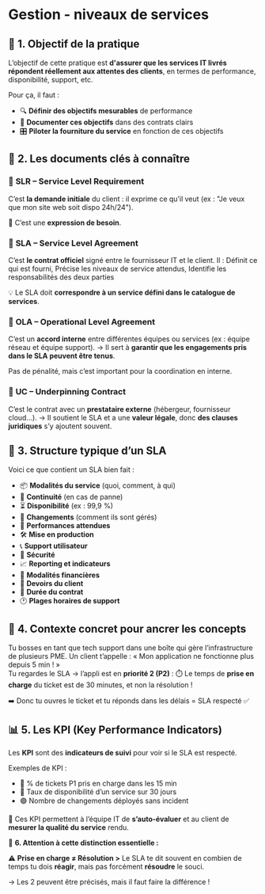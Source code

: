 # Gestion - niveaux de services

## 🎯 **1. Objectif de la pratique**

L’objectif de cette pratique est **d'assurer que les services IT livrés répondent réellement aux attentes des clients**, en termes de performance, disponibilité, support, etc.

Pour ça, il faut : 
- 🔍 **Définir des objectifs mesurables** de performance
- 📝 **Documenter ces objectifs** dans des contrats clairs
- 🎛️ **Piloter la fourniture du service** en fonction de ces objectifs



## 📑 **2. Les documents clés à connaître**

### 🧾 **SLR – Service Level Requirement** 
C’est **la demande initiale** du client : il exprime ce qu’il veut (ex : "Je veux que mon site web soit dispo 24h/24").

📌 C’est une **expression de besoin**.

### 🧾 **SLA – Service Level Agreement**
C’est **le contrat officiel** signé entre le fournisseur IT et le client. Il : Définit ce qui est fourni, Précise les niveaux de service attendus, Identifie les responsabilités des deux parties

💡 Le SLA doit **correspondre à un service défini dans le catalogue de services**.

### 🧾 **OLA – Operational Level Agreement** 
C’est un **accord interne** entre différentes équipes ou services (ex : équipe réseau et équipe support). → Il sert à **garantir que les engagements pris dans le SLA peuvent être tenus**.

Pas de pénalité, mais c’est important pour la coordination en interne.

### 🧾 **UC – Underpinning Contract** 
C’est le contrat avec un **prestataire externe** (hébergeur, fournisseur cloud…). → Il soutient le SLA et a une **valeur légale**, donc **des clauses juridiques** s’y ajoutent souvent.



## 🧩 **3. Structure typique d’un SLA**

Voici ce que contient un SLA bien fait : 
- 📦 **Modalités du service** (quoi, comment, à qui)
- 🔁 **Continuité** (en cas de panne)
- ⏳ **Disponibilité** (ex : 99,9 %)
- 🔧 **Changements** (comment ils sont gérés)
- 🚀 **Performances attendues**
- 🛠️ **Mise en production**
- 📞 **Support utilisateur**
- 🔐 **Sécurité**
- 📈 **Reporting et indicateurs**
- 💸 **Modalités financières**
- 📜 **Devoirs du client**
- 📅 **Durée du contrat**
- 🕐 **Plages horaires de support**



## 🧠 **4. Contexte concret pour ancrer les concepts**

Tu bosses en tant que tech support dans une boîte qui gère l’infrastructure de plusieurs PME. Un client t’appelle : « Mon application ne fonctionne plus depuis 5 min ! »  
Tu regardes le SLA → l’appli est en **priorité 2 (P2)** : ⏱️ Le temps de **prise en charge** du ticket est de 30 minutes, et non la résolution !

➡️ Donc tu ouvres le ticket et tu réponds dans les délais = SLA respecté ✅



## 📊 **5. Les KPI (Key Performance Indicators)**

Les **KPI** sont des **indicateurs de suivi** pour voir si le SLA est respecté.

Exemples de KPI : 
- 🔴 % de tickets P1 pris en charge dans les 15 min
- 🔵 Taux de disponibilité d’un service sur 30 jours
- 🟢 Nombre de changements déployés sans incident

💬 Ces KPI permettent à l’équipe IT de **s’auto-évaluer** et au client de **mesurer la qualité du service** rendu.



📌 **6. Attention à cette distinction essentielle :**

⚠️ **Prise en charge ≠ Résolution >** Le SLA te dit souvent en combien de temps tu dois **réagir**, mais pas forcément **résoudre** le souci.

→ Les 2 peuvent être précisés, mais il faut faire la différence !

